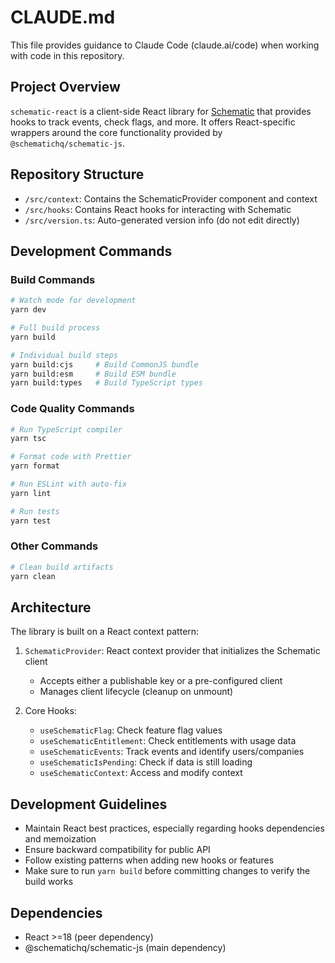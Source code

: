 # CLAUDE.md

This file provides guidance to Claude Code (claude.ai/code) when working with code in this repository.

## Project Overview

`schematic-react` is a client-side React library for [Schematic](https://schematichq.com) that provides hooks to track events, check flags, and more. It offers React-specific wrappers around the core functionality provided by `@schematichq/schematic-js`.

## Repository Structure

- `/src/context`: Contains the SchematicProvider component and context
- `/src/hooks`: Contains React hooks for interacting with Schematic
- `/src/version.ts`: Auto-generated version info (do not edit directly)

## Development Commands

### Build Commands

```bash
# Watch mode for development
yarn dev

# Full build process
yarn build

# Individual build steps
yarn build:cjs     # Build CommonJS bundle
yarn build:esm     # Build ESM bundle 
yarn build:types   # Build TypeScript types
```

### Code Quality Commands

```bash
# Run TypeScript compiler
yarn tsc

# Format code with Prettier
yarn format

# Run ESLint with auto-fix
yarn lint

# Run tests
yarn test
```

### Other Commands

```bash
# Clean build artifacts
yarn clean
```

## Architecture

The library is built on a React context pattern:

1. `SchematicProvider`: React context provider that initializes the Schematic client
   - Accepts either a publishable key or a pre-configured client
   - Manages client lifecycle (cleanup on unmount)

2. Core Hooks:
   - `useSchematicFlag`: Check feature flag values
   - `useSchematicEntitlement`: Check entitlements with usage data
   - `useSchematicEvents`: Track events and identify users/companies
   - `useSchematicIsPending`: Check if data is still loading
   - `useSchematicContext`: Access and modify context

## Development Guidelines

- Maintain React best practices, especially regarding hooks dependencies and memoization
- Ensure backward compatibility for public API
- Follow existing patterns when adding new hooks or features
- Make sure to run `yarn build` before committing changes to verify the build works

## Dependencies

- React >=18 (peer dependency)
- @schematichq/schematic-js (main dependency)